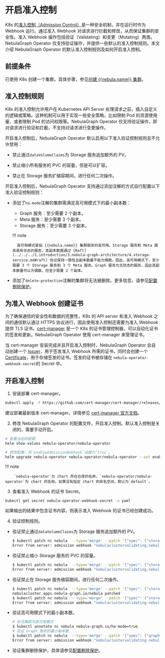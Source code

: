 # 开启准入控制

K8s 的[准入控制（Admission Control）](https://kubernetes.io/docs/reference/access-authn-authz/extensible-admission-controllers/)是一种安全机制，并在运行时作为 Webhook 运行。通过准入 Webhook 对请求进行拦截和修改，从而保证集群的安全性。准入 Webhook 操作包括验证（Validating）和变更（Mutating）两类。NebulaGraph Operator 仅支持验证操作，并提供一些默认的准入控制规则。本文介绍 NebulaGraph Operator 的默认准入控制规则及如何开启准入控制。

## 前提条件

已使用 K8s 创建一个集群。具体步骤，参见[创建 {{nebula.name}} 集群](../4.1.installation/4.1.1.cluster-install.md)。

## 准入控制规则

K8s 的准入控制允许用户在 Kubernetes API Server 处理请求之前，插入自定义的逻辑或策略。这种机制可以用于实现一些安全策略，比如限制 Pod 的资源使用量，或者限制 Pod 的访问权限等。NebulaGraph Operator 仅支持验证操作，即对请求进行验证和拦截，不支持对请求进行变更操作。

开启准入控制后，NebulaGraph Operator 默认启用以下准入验证控制规则且不允许禁用：

- 禁止通过`dataVolumeClaims`为 Storage 服务追加额外的 PV。

- 禁止缩小所有服务的 PVC 的容量，但是可以扩容。

- 禁止在 Storage 服务扩缩容期间，进行任何二次操作。

开启准入控制后，NebulaGraph Operator 支持通过添加注解的方式自行配置以下准入验证控制规则：

- 添加了`ha-mode`注解的集群需满足高可用模式下的最小副本数：
  
  - Graph 服务：至少需要 2 个副本。
  - Meta 服务：至少需要 3 个副本。
  - Storage 服务：至少需要 3 个副本。

  !!! note

        高可用模式是指 {{nebula.name}} 集群服务的高可用。Storage 服务和 Meta 服务是有状态的服务，其副本数据通过 [Raft](../../../1.introduction/3.nebula-graph-architecture/4.storage-service.md#raft) 协议保持一致性且副本数量不能为偶数。因此，高可用模式下，至少需要 3 个 Storage 服务和 3 个 Meta 服务。Graph 服务为无状态的服务，因此其副本数量可以为偶数，但至少需要 2 个副本。

- 添加了`delete-protection`注解的集群将无法被删除。更多信息，请参见[配置删除保护](4.7.3.config-deletion-protection.md)。


## 为准入 Webhook 创建证书

为了确保通信的安全性和数据的完整性，K8s 的 API server 和准入 Webhook 之间的通信默认通过 HTTPS 协议进行，因此使用准入控制还需要为准入 Webhook 提供 TLS 证书。[cert-manager](https://cert-manager.io/docs/) 是一个 K8s 的证书管理控制器，可以自动化证书的签发和更新。NebulaGraph Operator 使用 cert-manager 来管理证书。

当 cert-manager 安装完成并且开启准入控制时，NebulaGraph Operator 会自动创建一个 [Issuer](https://cert-manager.io/docs/concepts/issuer/)，用于签发准入 Webhook 所需的证书，同时会创建一个 [Certificate](https://cert-manager.io/docs/concepts/certificate/)，用于存储签发的证书。签发的证书被存储在
`nebula-operator-webhook-secret`的 Secret 中。

## 开启准入控制

1. 安装部署 cert-manager。

  ```bash
  kubectl apply -f https://github.com/cert-manager/cert-manager/releases/download/v1.13.1/cert-manager.yaml
  ```

  建议部署最新版本 cert-manager。详情参见 [cert-manager 官方文档](https://cert-manager.io/docs/installation/)。

2. 修改 NebulaGraph Operator 的配置文件，开启准入控制。默认准入控制是关闭的，需要手动开启。

  ```bash
  # 查看当前的配置
  helm show values nebula-operator/nebula-operator 
  ```

  ```bash
  # 修改配置，将`enableAdmissionWebhook`设置为`true`。
  helm upgrade nebula-operator nebula-operator/nebula-operator --set enableAdmissionWebhook=true 
  ```

  !!! note

        `nebula-operator`为 chart 所在仓库的名称，`nebula-operator/nebula-operator`为 chart 的名称。如果没有指定 chart 的命名空间，默认为`default`。

3. 查看准入 Webhook 的证书 Secret。

  ```bash
  kubectl get secret nebula-operator-webhook-secret -o yaml
  ```

  如果输出的结果中包含证书内容，则表示准入 Webhook 的证书已经创建成功。

4. 验证控制规则。

  - 验证禁止通过`dataVolumeClaims`为 Storage 服务追加额外的 PV。

    ```bash
    $ kubectl patch nc nebula  --type='merge' --patch '{"spec": {"storaged": {"dataVolumeClaims":[{"resources": {"requests": {"storage": "2Gi"}}, "storageClassName": "local-path"},{"resources": {"requests": {"storage": "3Gi"}}, "storageClassName": "fask-disks"}]}}}'
    Error from server: admission webhook "nebulaclustervalidating.nebula-graph.io" denied the request: spec.storaged.dataVolumeClaims: Forbidden: storaged dataVolumeClaims is immutable
    ```

  - 验证禁止缩小 Storage 服务的 PVC 的容量。

    ```bash
    $ kubectl patch nc nebula  --type='merge' --patch '{"spec": {"storaged": {"dataVolumeClaims":[{"resources": {"requests": {"storage": "1Gi"}}, "storageClassName": "fast-disks"}]}}}'
    Error from server: admission webhook "nebulaclustervalidating.nebula-graph.io" denied the request: spec.storaged.dataVolumeClaims: Invalid value: resource.Quantity{i:resource.int64Amount{value:1073741824, scale:0}, d:resource.infDecAmount{Dec:(*inf.Dec)(nil)}, s:"1Gi", Format:"BinarySI"}: data volume size can only be increased
    ```

  - 验证禁止在 Storage 服务缩容期间，进行任何二次操作。

    ```bash
    $ kubectl patch nc nebula  --type='merge' --patch '{"spec": {"storaged": {"replicas": 5}}}'
    nebulacluster.apps.nebula-graph.io/nebula patched
    $ kubectl patch nc nebula  --type='merge' --patch '{"spec": {"storaged": {"replicas": 3}}}'
    Error from server: admission webhook "nebulaclustervalidating.nebula-graph.io" denied the request: [spec.storaged: Forbidden: field is immutable while in ScaleOut phase, spec.storaged.replicas: Invalid value: 3: field is immutable while not in Running phase]
    ```
  - 验证高可用模式下的最小副本数。

    ```bash
    # 标注集群为高可用模式
    $ kubectl annotate nc nebula nebula-graph.io/ha-mode=true
    # 验证 Graph 服务的最小副本数
    $ kubectl patch nc nebula  --type='merge' --patch '{"spec": {"graphd": {"replicas":1}}}'
    Error from server: admission webhook "nebulaclustervalidating.nebula-graph.io" denied the request: spec.graphd.replicas: Invalid value: 1: should be at least 2 in HA mode
    ```

  - 验证集群删除保护，具体请参见[配置删除保护](4.7.3.config-deletion-protection.md)。  
